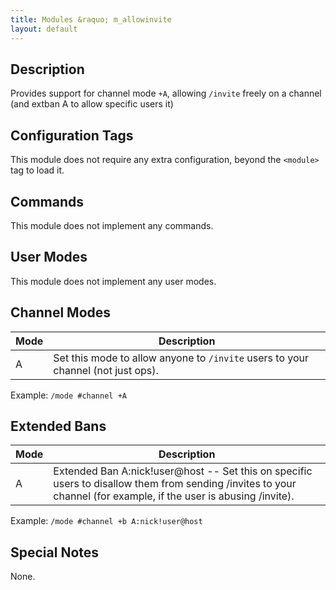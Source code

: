```yaml
---
title: Modules &raquo; m_allowinvite
layout: default
---
```


## Description	

Provides support for channel mode `+A`, allowing `/invite` freely on a
channel (and extban A to allow specific users it)

## Configuration Tags

This module does not require any extra configuration, beyond the `<module>` tag to load it.

## Commands

This module does not implement any commands.

## User Modes

This module does not implement any user modes.

## Channel Modes

Mode | Description
---- | -----------
A | Set this mode to allow anyone to `/invite` users to your channel (not just ops).

Example: `/mode #channel +A`

## Extended Bans

Mode | Description
---- | -----------
A | Extended Ban A:nick!user@host -- Set this on specific users to disallow them from sending /invites to your channel (for example, if the user is abusing /invite). 

Example: `/mode #channel +b A:nick!user@host`

## Special Notes

None.
